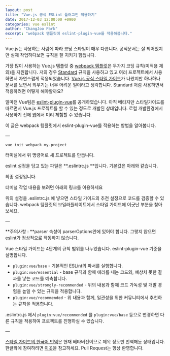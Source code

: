 ```yaml
---
layout: post
title: "Vue.js 공식 ESLint 플러그인 적용하기"
date: 2017-12-03 12:00:00 +0900
categories: vue eslint
author: "ChangJoo Park"
excerpt: "webpack 템플릿에 eslint-plugin-vue를 적용해봅니다."
---
```


Vue.js는 사용하는 사람에 따라 코딩 스타일이 매우 다릅니다. 공식문서는 잘 되어있지만 실제 작업하다보면 규칙을 잘 지키기 힘듭니다.

가장 많이 사용하는 Vue.js 템플릿 중 [webpack
템플릿](https://github.com/vuejs-templates/webpack)은 두가지 코딩 규칙(미적용 제외)을 지원합니다. 저의
경우 [Standard](https://standardjs.com/) 규칙을 사용하고 있고 여러 프로젝트에서 사용하면서 자연스럽게
적응되었습니다. [Vue.js 공식 스타일 가이드](https://kr.vuejs.org/v2/style-guide/)가 나왔지만 하나하나
문서를 보면서 외우기는 너무 어려운 일이라고 생각합니다. Standard 처럼 사용하면서 적응하려면 어떻게 해야할까요?

얼마전 Vue팀은 [eslint-plugin-vue](https://github.com/vuejs/eslint-plugin-vue)를
공개하였습니다. 아직 베타지만 스타일가이드를 따르면서 Vue.js 프로젝트를 할 수 있는 정도로 개발된 상태입니다. 로컬 개발환경에서 사용하기
전에 [웹](https://mysticatea.github.io/vue-eslint-demo/)에서 미리 체험할 수 있습니다.

이 글은 webpack 템플릿에서 eslint-plugin-vue를 적용하는 방법을 알아봅니다.

—

`vue init webpack my-project`

터미널에서 위 명령어로 새 프로젝트를 만듭니다.

eslint 설정을 담고 있는 파일은 **.eslintrc.js **입니다. 기본값은 아래와 같습니다.

<script src="https://gist.github.com/ChangJoo-Park/0d19afe8bcaeee3ed2aeb48ad81ab1ac.js"></script>

최종 설정입니다.

<script src="https://gist.github.com/ChangJoo-Park/b31b1bdc60ea73147a73a2cb2d006b1a.js"></script>


터미널 작업 내용을 보려면 아래의 링크를 이용하세요


<script type="text/javascript" src="https://asciinema.org/a/150810.js" id="asciicast-150810" async></script>


위의 설정을 .eslintrc.js 에 넣으면 스타일 가이드의 추천 설정으로 코드를 검증할 수 있습니다. webpack 템플릿의
보일러플레이트에서 스타일 가이드에 어긋난 부분을 찾아보세요.

—

**주의사항 : **parser 속성이 parserOptions안에 있어야 합니다. 그렇지 않으면 eslint가 정상적으로 작동하지 않습니다.

Vue 스타일 가이드는 4단계의 규칙 범위를 나누었습니다. eslint-plugin-vue 기준을 설명합니다.

* `plugin:vue/base` - 기본적인 ESLint의 파서를 실행합니다.
* `plugin:vue/essential` - base 규칙과 함께 에러를 내는 코드와, 예상치 못한 결과를 낳는 코드를 예측합니다.
* `plugin:vue/strongly-recommended` - 위의 내용과 함께 코드 가독성 및 개발 경험을 높일 수 있는 규칙을 적용합니다.
* `plugin:vue/recommended` - 위 내용과 함께, 일관성을 위한 커뮤니티에서 추천하는 규칙을 적용합니다.

.eslintrc.js 에서 `plugin:vue/recommended` 를 `plugin:vue/base` 등으로 변경하면 다른 규칙을
적용하여 프로젝트를 진행하실 수 있습니다.

—

[스타일 가이드의 한국어 번역](https://kr.vuejs.org/v2/style-guide/)은 현재 베타버전이므로 제목 정도만 번역해둔
상태입니다. 한글화에 참여하려면 [이곳](https://github.com/vuejs-kr/kr.vuejs.org)을 참고하세요. Pull
Request는 항상 환영합니다.
